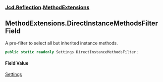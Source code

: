 ### [Jcd.Reflection](Jcd.Reflection.md 'Jcd.Reflection').[MethodExtensions](Jcd.Reflection.MethodExtensions.md 'Jcd.Reflection.MethodExtensions')

## MethodExtensions.DirectInstanceMethodsFilter Field

A pre-filter to select all but inherited instance methods.

```csharp
public static readonly Settings DirectInstanceMethodsFilter;
```

#### Field Value
[Settings](Jcd.Reflection.MethodInfoEnumerator.Settings.md 'Jcd.Reflection.MethodInfoEnumerator.Settings')